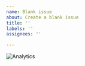 ```yaml
---
name: Blank issue
about: Create a blank issue
title: ''
labels: ''
assignees: ''

---
```


![Analytics](https://www.google-analytics.com/collect?v=1&t=pageview&tid=G-2CMHQ8M349&cid=555&dl=https%3A%2F%2Fgithub.com%2Fwebcrumbs-community%2Fwebcrumbs%2Fissues&dt=Issues)

